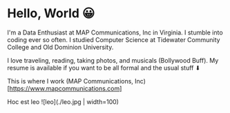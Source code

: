 # Hello, World 😀

I'm a Data Enthusiast at MAP Communications, Inc in Virginia. I stumble into coding ever so often. I studied Computer Science at Tidewater Community College and Old Dominion University.

I love traveling, reading, taking photos, and musicals (Bollywood Buff). My resume is available if you want to be all formal and the usual stuff ⬇

This is where I work (MAP Communications, Inc)[https://www.mapcommunications.com]

Hoc est leo
![leo](./leo.jpg | width=100)
